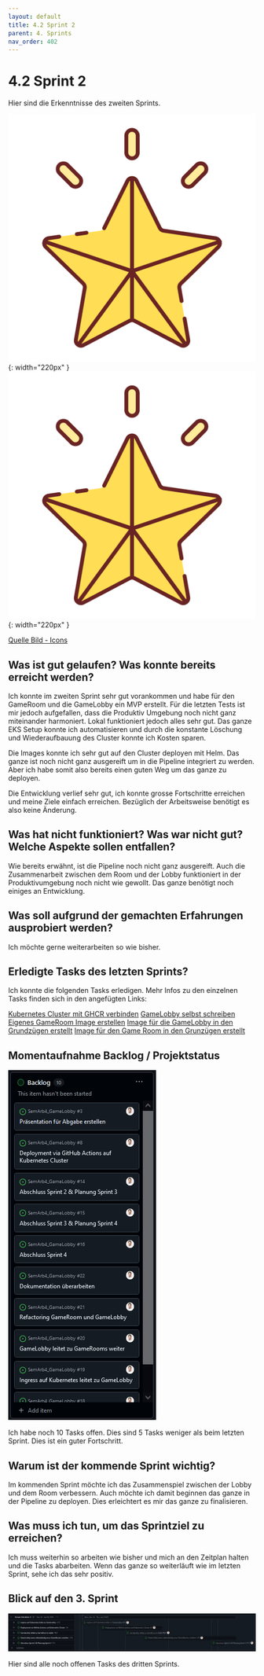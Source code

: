 ```yaml
---
layout: default
title: 4.2 Sprint 2
parent: 4. Sprints
nav_order: 402
---
```


# 4.2 Sprint 2

Hier sind die Erkenntnisse des zweiten Sprints.

![Star 1](../ressources/icons/star.png){: width="220px" }
![Star 2](../ressources/icons/star.png){: width="220px" }

[Quelle Bild - Icons](../anhang/600-quellen.html#64-icons)

## Was ist gut gelaufen? Was konnte bereits erreicht werden?

Ich konnte im zweiten Sprint sehr gut vorankommen und habe für den GameRoom und die GameLobby ein MVP erstellt. Für die letzten Tests ist mir jedoch aufgefallen, dass die Produktiv Umgebung noch nicht ganz miteinander harmoniert. Lokal funktioniert jedoch alles sehr gut. Das ganze EKS Setup konnte ich automatisieren und durch die konstante Löschung und Wiederaufbauung des Cluster konnte ich Kosten sparen.

Die Images konnte ich sehr gut auf den Cluster deployen mit Helm. Das ganze ist noch nicht ganz ausgereift um in die Pipeline integriert zu werden. Aber ich habe somit also bereits einen guten Weg um das ganze zu deployen.

Die Entwicklung verlief sehr gut, ich konnte grosse Fortschritte erreichen und meine Ziele einfach erreichen. Bezüglich der Arbeitsweise benötigt es also keine Änderung.

## Was hat nicht funktioniert? Was war nicht gut? Welche Aspekte sollen entfallen?

Wie bereits erwähnt, ist die Pipeline noch nicht ganz ausgereift. Auch die Zusammenarbeit zwischen dem Room und der Lobby funktioniert in der Produktivumgebung noch nicht wie gewollt. Das ganze benötigt noch einiges an Entwicklung.

## Was soll aufgrund der gemachten Erfahrungen ausprobiert werden?

Ich möchte gerne weiterarbeiten so wie bisher.

## Erledigte Tasks des letzten Sprints?

Ich konnte die folgenden Tasks erledigen. Mehr Infos zu den einzelnen Tasks finden sich in den angefügten Links:

[Kubernetes Cluster mit GHCR verbinden](https://github.com/Euthal02/SemArb4_GameLobby/issues/10)
[GameLobby selbst schreiben](https://github.com/Euthal02/SemArb4_GameLobby/issues/9)
[Eigenes GameRoom Image erstellen](https://github.com/Euthal02/SemArb4_GameLobby/issues/7)
[Image für die GameLobby in den Grundzügen erstellt](https://github.com/Euthal02/SemArb4_GameLobby/issues/23)
[Image für den Game Room in den Grunzügen erstellt](https://github.com/Euthal02/SemArb4_GameLobby/issues/24)

## Momentaufnahme Backlog / Projektstatus

![Backlog bei Abschluss Sprint 2](../ressources/images/projektmanagement/backlog2.PNG)

Ich habe noch 10 Tasks offen. Dies sind 5 Tasks weniger als beim letzten Sprint. Dies ist ein guter Fortschritt.

## Warum ist der kommende Sprint wichtig?

Im kommenden Sprint möchte ich das Zusammenspiel zwischen der Lobby und dem Room verbessern. Auch möchte ich damit beginnen das ganze in der Pipeline zu deployen. Dies erleichtert es mir das ganze zu finalisieren.

## Was muss ich tun, um das Sprintziel zu erreichen?

Ich muss weiterhin so arbeiten wie bisher und mich an den Zeitplan halten und die Tasks abarbeiten. Wenn das ganze so weiterläuft wie im letzten Sprint, sehe ich das sehr positiv.

## Blick auf den 3. Sprint

![Sprint 3 - Vorrausblick](../ressources/images/projektmanagement/sprint3_vorrausblick.PNG)

Hier sind alle noch offenen Tasks des dritten Sprints.
